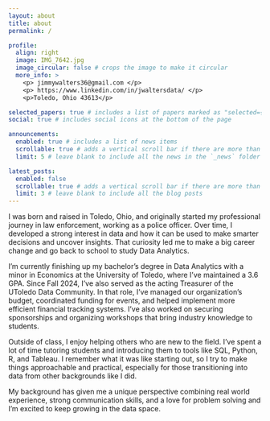 ```yaml
---
layout: about
title: about
permalink: /

profile:
  align: right
  image: IMG_7642.jpg
  image_circular: false # crops the image to make it circular
  more_info: >
    <p> jimmywalters36@gmail.com </p>
    <p> https://www.linkedin.com/in/jwaltersdata/ </p>
    <p>Toledo, Ohio 43613</p>

selected_papers: true # includes a list of papers marked as "selected={true}"
social: true # includes social icons at the bottom of the page

announcements:
  enabled: true # includes a list of news items
  scrollable: true # adds a vertical scroll bar if there are more than 3 news items
  limit: 5 # leave blank to include all the news in the `_news` folder

latest_posts:
  enabled: false
  scrollable: true # adds a vertical scroll bar if there are more than 3 new posts items
  limit: 3 # leave blank to include all the blog posts
---
```


I was born and raised in Toledo, Ohio, and originally started my professional journey in law enforcement, working as a police officer. Over time, I developed a strong interest in data and how it can be used to make smarter decisions and uncover insights. That curiosity led me to make a big career change and go back to school to study Data Analytics.

I’m currently finishing up my bachelor’s degree in Data Analytics with a minor in Economics at the University of Toledo, where I’ve maintained a 3.6 GPA. Since Fall 2024, I’ve also served as the acting Treasurer of the UToledo Data Community. In that role, I’ve managed our organization’s budget, coordinated funding for events, and helped implement more efficient financial tracking systems. I’ve also worked on securing sponsorships and organizing workshops that bring industry knowledge to students.

Outside of class, I enjoy helping others who are new to the field. I’ve spent a lot of time tutoring students and introducing them to tools like SQL, Python, R, and Tableau. I remember what it was like starting out, so I try to make things approachable and practical, especially for those transitioning into data from other backgrounds like I did.

My background has given me a unique perspective combining real world experience, strong communication skills, and a love for problem solving and I’m excited to keep growing in the data space.
